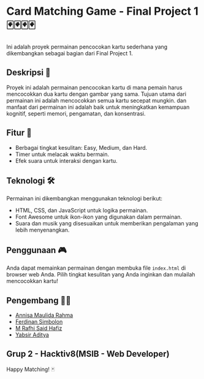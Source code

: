 # Card Matching Game - Final Project 1 🃏🃏🃏🃏

Ini adalah proyek permainan pencocokan kartu sederhana yang dikembangkan sebagai bagian dari Final Project 1.

## Deskripsi 📝

Proyek ini adalah permainan pencocokan kartu di mana pemain harus mencocokkan dua kartu dengan gambar yang sama. Tujuan utama dari permainan ini adalah mencocokkan semua kartu secepat mungkin. dan manfaat dari permainan ini adalah baik untuk meningkatkan kemampuan kognitif, seperti memori, pengamatan, dan konsentrasi.

## Fitur 🧩

- Berbagai tingkat kesulitan: Easy, Medium, dan Hard.
- Timer untuk melacak waktu bermain.
- Efek suara untuk interaksi dengan kartu.

## Teknologi 🛠️

Permainan ini dikembangkan menggunakan teknologi berikut:

- HTML, CSS, dan JavaScript untuk logika permainan.
- Font Awesome untuk ikon-ikon yang digunakan dalam permainan.
- Suara dan musik yang disesuaikan untuk memberikan pengalaman yang lebih menyenangkan.

## Penggunaan 🎮

Anda dapat memainkan permainan dengan membuka file `index.html` di browser web Anda. Pilih tingkat kesulitan yang Anda inginkan dan mulailah mencocokkan kartu!

## Pengembang 👨‍💻

- [Annisa Maulida Rahma](https://instagram.com/_maulidaaar)
- [Ferdinan Simbolon](https://linkprofilanda.com)
- [M Rafhi Said Hafiz](https://instagram.com/rafhisa.id)
- [Yabsir Aditya](https://www.instagram.com/yabsir.y/)

## Grup 2 - Hacktiv8(MSIB - Web Developer)

Happy Matching! 🃏
